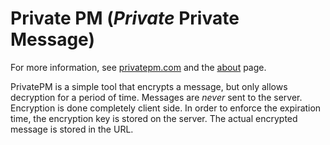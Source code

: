 # Private PM (*Private* Private Message)
For more information, see [privatepm.com](https://privatepm.com) and the [about](https://privatepm.com/about) page.

PrivatePM is a simple tool that encrypts a message, but only allows decryption for a period of time. Messages are *never* sent to the server. Encryption is done completely client side. In order to enforce the expiration time, the encryption key is stored on the server. The actual encrypted message is stored in the URL.